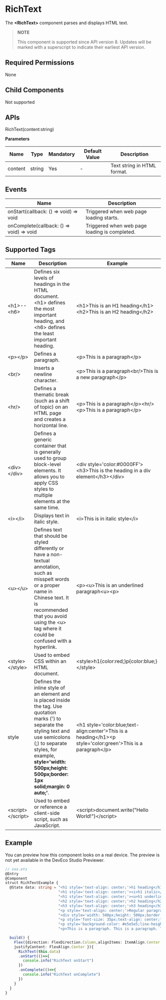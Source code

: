 # RichText

The **\<RichText>** component parses and displays HTML text.

> **NOTE**
>
> This component is supported since API version 8. Updates will be marked with a superscript to indicate their earliest API version.

## Required Permissions

None

## Child Components

Not supported

## APIs

RichText(content:string)

**Parameters**

| Name| Type | Mandatory | Default Value | Description |
| -------- | -------- | -------- | -------- | -------- |
| content | string | Yes| - | Text string in HTML format. |


## Events


| Name | Description|
| -------- | -------- |
| onStart(callback: () => void) => void | Triggered when web page loading starts. |
| onComplete(callback: () => void) => void | Triggered when web page loading is completed. |

## Supported Tags

| Name | Description | Example |
| -------- | -------- | -------- |
| \<h1>--\<h6> | Defines six levels of headings in the HTML document. \<h1> defines the most important heading, and \<h6> defines the least important heading. | \<h1>This is an H1 heading\</h1> \<h2>This is an H2 heading\</h2> |
| \<p>\</p> | Defines a paragraph. | \<p>This is a paragraph\</p> |
| \<br/> | Inserts a newline character. | \<p>This is a paragraph\<br/>This is a new paragraph\</p>|
| \<hr/> | Defines a thematic break (such as a shift of topic) on an HTML page and creates a horizontal line. | \<p>This is a paragraph\</p>\<hr/>\<p>This is a paragraph\</p> |
| \<div>\</div> | Defines a generic container that is generally used to group block-level elements. It allows you to apply CSS styles to multiple elements at the same time. | \<div style='color:#0000FF'>\<h3>This is the heading in a div element\</h3>\</div> |
| \<i>\</i> | Displays text in italic style. | \<i>This is in italic style\</i> |
| \<u>\</u> | Defines text that should be styled differently or have a non-textual annotation, such as misspelt words or a proper name in Chinese text. It is recommended that you avoid using the \<u> tag where it could be confused with a hyperlink. | \<p>\<u>This is an underlined paragraph\<u>\<p> |
| \<style>\</style> | Used to embed CSS within an HTML document. | \<style>h1{color:red;}p{color:blue;}\</style> |
| style | Defines the inline style of an element and is placed inside the tag. Use quotation marks (') to separate the styling text and use semicolons (;) to separate styles, for example, **style='width: 500px;height: 500px;border: 1px solid;margin: 0 auto;'**. | \<h1 style='color:blue;text-align:center'>This is a heading\</h1>\<p style='color:green'>This is a paragraph\</p> |
| \<script>\</script> | Used to embed or reference a client-side script, such as JavaScript. | \<script>document.write("Hello World!")\</script> |

## Example

You can preview how this component looks on a real device. The preview is not yet available in the DevEco Studio Previewer.
```ts
// xxx.ets
@Entry
@Component
struct RichTextExample {
  @State data: string = "<h1 style='text-align: center;'>h1 heading</h1>" +
                        "<h1 style='text-align: center;'><i>h1 italic</i></h1>" +
                        "<h1 style='text-align: center;'><u>h1 underlined</u></h1>" +
                        "<h2 style='text-align: center;'>h2 heading</h2>" +
                        "<h3 style='text-align: center;'>h3 heading</h3>" +
                        "<p style='text-align: center;'>Regular paragraph</p><hr/>" +
                        "<div style='width: 500px;height: 500px;border: 1px solid;margin: 0auto;'>" +
                        "<p style='font-size: 35px;text-align: center;font-weight: bold; color: rgb(24,78,228)'>Font size: 35px; line height: 45px</p>" +
                        "<p style='background-color: #e5e5e5;line-height: 45px;font-size: 35px;text-indent: 2em;'>" +
                        "<p>This is a paragraph. This is a paragraph. This is a paragraph. This is a paragraph. This is a paragraph. This is a paragraph. This is a paragraph. This is a paragraph. This is a paragraph.</p>"

  build() {
    Flex({direction: FlexDirection.Column,alignItems: ItemAlign.Center,
    justifyContent: FlexAlign.Center }){
      RichText(this.data)
      .onStart(()=>{
        console.info("RichText onStart")
      })
      .onComplete(()=>{
        console.info("RichText onComplete")
      })
    }
  }
}
```
